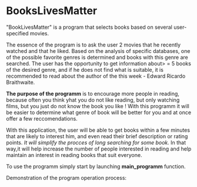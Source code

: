 # BooksLivesMatter

"BookLivesMatter" is a program that selects books based on several user-specified movies.

The essence of the program is to ask the user 2 movies that he recently watched and that he liked. Based on the analysis of specific databases, one of the possible favorite genres is determined and books with this genre are searched.
The user has the opportunity to get information about> = 5 books of the desired genre, and if he does not find what is suitable, it is recommended to read about the author of the this week - Edward Ricardo Braithwaite.


**The purpose of the programm** is to encourage more people in reading, because often you think yhat you do not like reading, but only watching films, but you just do not know the book you like ! With this programm it will be easier to determine what genre of book will be better for you and at once offer a few reccomendations.

With this application, the user will be able to get books within a few minutes that are likely to interest him, and even read their brief description or rating points. _It will simplify the procces of long searching for some book._ In that way,it will help increase the number of people interested in reading and help maintain an interest in reading books that suit everyone.

To use the programm simply start by launching **main_programm** function.

Demonstration of the program operation process:
